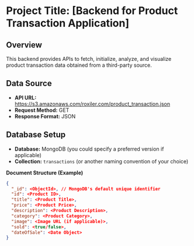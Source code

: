 # Project Title: [Backend for Product Transaction Application]

## Overview

This backend provides APIs to fetch, initialize, analyze, and visualize product transaction data obtained from a third-party source.

## Data Source

* **API URL:** https://s3.amazonaws.com/roxiler.com/product_transaction.json
* **Request Method:** GET
* **Response Format:** JSON

## Database Setup

* **Database:** MongoDB (you could specify a preferred version if applicable)
* **Collection:** `transactions` (or another naming convention of your choice)

**Document Structure (Example)**

```json
{
  "_id": <ObjectId>, // MongoDB's default unique identifier
  "id": <Product ID>,
  "title": <Product Title>,
  "price": <Product Price>,
  "description": <Product Description>,
  "category": <Product Category>,
  "image": <Image URL (if applicable)>, 
  "sold": <true/false>,
  "dateOfSale": <Date Object>
}